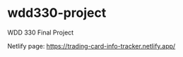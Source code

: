 # wdd330-project
WDD 330 Final Project

Netlify page:
https://trading-card-info-tracker.netlify.app/